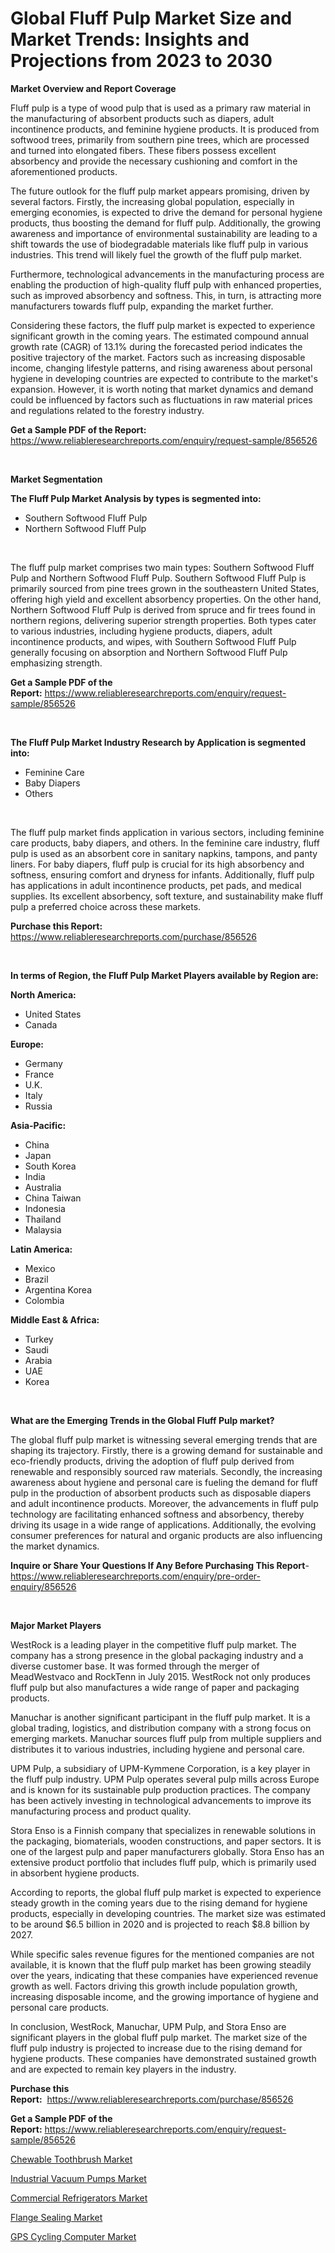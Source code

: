 <p><h1>Global Fluff Pulp Market Size and Market Trends: Insights and Projections from 2023 to 2030</h1></p><p><strong>Market Overview and Report Coverage</strong></p>
<p><p>Fluff pulp is a type of wood pulp that is used as a primary raw material in the manufacturing of absorbent products such as diapers, adult incontinence products, and feminine hygiene products. It is produced from softwood trees, primarily from southern pine trees, which are processed and turned into elongated fibers. These fibers possess excellent absorbency and provide the necessary cushioning and comfort in the aforementioned products.</p><p>The future outlook for the fluff pulp market appears promising, driven by several factors. Firstly, the increasing global population, especially in emerging economies, is expected to drive the demand for personal hygiene products, thus boosting the demand for fluff pulp. Additionally, the growing awareness and importance of environmental sustainability are leading to a shift towards the use of biodegradable materials like fluff pulp in various industries. This trend will likely fuel the growth of the fluff pulp market.</p><p>Furthermore, technological advancements in the manufacturing process are enabling the production of high-quality fluff pulp with enhanced properties, such as improved absorbency and softness. This, in turn, is attracting more manufacturers towards fluff pulp, expanding the market further.</p><p>Considering these factors, the fluff pulp market is expected to experience significant growth in the coming years. The estimated compound annual growth rate (CAGR) of 13.1% during the forecasted period indicates the positive trajectory of the market. Factors such as increasing disposable income, changing lifestyle patterns, and rising awareness about personal hygiene in developing countries are expected to contribute to the market's expansion. However, it is worth noting that market dynamics and demand could be influenced by factors such as fluctuations in raw material prices and regulations related to the forestry industry.</p></p>
<p><strong>Get a Sample PDF of the Report:</strong> <a href="https://www.reliableresearchreports.com/enquiry/request-sample/856526">https://www.reliableresearchreports.com/enquiry/request-sample/856526</a></p>
<p>&nbsp;</p>
<p><strong>Market Segmentation</strong></p>
<p><strong>The Fluff Pulp Market Analysis by types is segmented into:</strong></p>
<p><ul><li>Southern Softwood Fluff Pulp</li><li>Northern Softwood Fluff Pulp</li></ul></p>
<p>&nbsp;</p>
<p><p>The fluff pulp market comprises two main types: Southern Softwood Fluff Pulp and Northern Softwood Fluff Pulp. Southern Softwood Fluff Pulp is primarily sourced from pine trees grown in the southeastern United States, offering high yield and excellent absorbency properties. On the other hand, Northern Softwood Fluff Pulp is derived from spruce and fir trees found in northern regions, delivering superior strength properties. Both types cater to various industries, including hygiene products, diapers, adult incontinence products, and wipes, with Southern Softwood Fluff Pulp generally focusing on absorption and Northern Softwood Fluff Pulp emphasizing strength.</p></p>
<p><strong>Get a Sample PDF of the Report:</strong>&nbsp;<a href="https://www.reliableresearchreports.com/enquiry/request-sample/856526">https://www.reliableresearchreports.com/enquiry/request-sample/856526</a></p>
<p>&nbsp;</p>
<p><strong>The Fluff Pulp Market Industry Research by Application is segmented into:</strong></p>
<p><ul><li>Feminine Care</li><li>Baby Diapers</li><li>Others</li></ul></p>
<p>&nbsp;</p>
<p><p>The fluff pulp market finds application in various sectors, including feminine care products, baby diapers, and others. In the feminine care industry, fluff pulp is used as an absorbent core in sanitary napkins, tampons, and panty liners. For baby diapers, fluff pulp is crucial for its high absorbency and softness, ensuring comfort and dryness for infants. Additionally, fluff pulp has applications in adult incontinence products, pet pads, and medical supplies. Its excellent absorbency, soft texture, and sustainability make fluff pulp a preferred choice across these markets.</p></p>
<p><strong>Purchase this Report:</strong>&nbsp; <a href="https://www.reliableresearchreports.com/purchase/856526">https://www.reliableresearchreports.com/purchase/856526</a></p>
<p>&nbsp;</p>
<p><strong>In terms of Region, the Fluff Pulp Market Players available by Region are:</strong></p>
<p>
    <p> <strong> North America: </strong>
        <ul>
            <li>United States</li>
            <li>Canada</li>
        </ul>
        </p> 
    <p> <strong> Europe: </strong>
        <ul>
            <li>Germany</li>
            <li>France</li>
            <li>U.K.</li>
            <li>Italy</li>
            <li>Russia</li>
        </ul>
        </p> 
    <p> <strong> Asia-Pacific: </strong>
        <ul>
            <li>China</li>
            <li>Japan</li>
            <li>South Korea</li>
            <li>India</li>
            <li>Australia</li>
            <li>China Taiwan</li>
            <li>Indonesia</li>
            <li>Thailand</li>
            <li>Malaysia</li>
        </ul>
        </p> 
    <p> <strong> Latin America: </strong>
        <ul>
            <li>Mexico</li>
            <li>Brazil</li>
            <li>Argentina Korea</li>
            <li>Colombia</li>
        </ul>
        </p> 
    <p> <strong> Middle East & Africa: </strong>
        <ul>
            <li>Turkey</li>
            <li>Saudi</li>
            <li>Arabia</li>
            <li>UAE</li>
            <li>Korea</li>
        </ul>
    </p>
    </p>
<p>&nbsp;</p>
<p><strong>What are the Emerging Trends in the Global Fluff Pulp market?</strong></p>
<p><p>The global fluff pulp market is witnessing several emerging trends that are shaping its trajectory. Firstly, there is a growing demand for sustainable and eco-friendly products, driving the adoption of fluff pulp derived from renewable and responsibly sourced raw materials. Secondly, the increasing awareness about hygiene and personal care is fueling the demand for fluff pulp in the production of absorbent products such as disposable diapers and adult incontinence products. Moreover, the advancements in fluff pulp technology are facilitating enhanced softness and absorbency, thereby driving its usage in a wide range of applications. Additionally, the evolving consumer preferences for natural and organic products are also influencing the market dynamics.</p></p>
<p><strong>Inquire or Share Your Questions If Any Before Purchasing This Report</strong>- <a href="https://www.reliableresearchreports.com/enquiry/pre-order-enquiry/856526">https://www.reliableresearchreports.com/enquiry/pre-order-enquiry/856526</a></p>
<p>&nbsp;</p>
<p><strong>Major Market Players</strong></p>
<p><p>WestRock is a leading player in the competitive fluff pulp market. The company has a strong presence in the global packaging industry and a diverse customer base. It was formed through the merger of MeadWestvaco and RockTenn in July 2015. WestRock not only produces fluff pulp but also manufactures a wide range of paper and packaging products.</p><p>Manuchar is another significant participant in the fluff pulp market. It is a global trading, logistics, and distribution company with a strong focus on emerging markets. Manuchar sources fluff pulp from multiple suppliers and distributes it to various industries, including hygiene and personal care.</p><p>UPM Pulp, a subsidiary of UPM-Kymmene Corporation, is a key player in the fluff pulp industry. UPM Pulp operates several pulp mills across Europe and is known for its sustainable pulp production practices. The company has been actively investing in technological advancements to improve its manufacturing process and product quality.</p><p>Stora Enso is a Finnish company that specializes in renewable solutions in the packaging, biomaterials, wooden constructions, and paper sectors. It is one of the largest pulp and paper manufacturers globally. Stora Enso has an extensive product portfolio that includes fluff pulp, which is primarily used in absorbent hygiene products.</p><p>According to reports, the global fluff pulp market is expected to experience steady growth in the coming years due to the rising demand for hygiene products, especially in developing countries. The market size was estimated to be around $6.5 billion in 2020 and is projected to reach $8.8 billion by 2027.</p><p>While specific sales revenue figures for the mentioned companies are not available, it is known that the fluff pulp market has been growing steadily over the years, indicating that these companies have experienced revenue growth as well. Factors driving this growth include population growth, increasing disposable income, and the growing importance of hygiene and personal care products.</p><p>In conclusion, WestRock, Manuchar, UPM Pulp, and Stora Enso are significant players in the global fluff pulp market. The market size of the fluff pulp industry is projected to increase due to the rising demand for hygiene products. These companies have demonstrated sustained growth and are expected to remain key players in the industry.</p></p>
<p><strong>Purchase this Report:</strong>&nbsp;&nbsp;<a href="https://www.reliableresearchreports.com/purchase/856526">https://www.reliableresearchreports.com/purchase/856526</a></p>
<p></p>
<p><strong>Get a Sample PDF of the Report:</strong>&nbsp;<a href="https://www.reliableresearchreports.com/enquiry/request-sample/856526">https://www.reliableresearchreports.com/enquiry/request-sample/856526</a></p>
<p><p><a href="https://medium.com/@wound.key.cure/chewable-toothbrush-market-insights-into-market-cagr-market-trends-and-growth-strategies-08e605ac70c4">Chewable Toothbrush Market</a></p><p><a href="https://medium.com/@vincentalvarez1980/analyzing-industrial-vacuum-pumps-market-global-industry-perspective-and-forecast-2023-to-2030-2fb754b1d442">Industrial Vacuum Pumps Market</a></p><p><a href="https://medium.com/@clock.fund.arm/commercial-refrigerators-market-comprehensive-assessment-by-type-application-and-geography-879736c3fd58">Commercial Refrigerators Market</a></p><p><a href="https://medium.com/@cite.teach.super/flange-sealing-market-the-key-to-successful-business-strategy-forecast-till-2030-d8e9b39e33e7">Flange Sealing Market</a></p><p><a href="https://medium.com/@bulk.cream.roll/gps-cycling-computer-market-size-reveals-the-best-marketing-channels-in-global-industry-a533585e06f5">GPS Cycling Computer Market</a></p></p>
